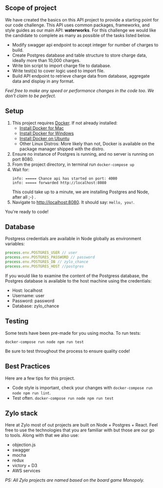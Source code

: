 ## Scope of project
We have created the basics on this API project to provide a starting point for our code challenge. This API uses common packages, frameworks, and style guides as our main API: **waterworks**. For this challenge we would like the candidate to complete as many as possible of the tasks listed below.

* Modify swagger api endpoint to accept integer for number of charges to build.
* Create Postgres database and table structure to store charge data, ideally more than 10,000 charges.
* Write bin script to import charge file to database.
* Write test(s) to cover logic used to import file.
* Build API endpoint to retrieve charge data from database, aggregate data and display in any format.

*Feel free to make any speed or performance changes in the code too. We don't claim to be perfect.*


## Setup
1. This project requires [Docker](https://www.docker.com/). If not already installed:
    * [Install Docker for Mac](https://docs.docker.com/docker-for-mac/install/)
    * [Install Docker for Windows](https://docs.docker.com/docker-for-windows/install/)
    * [Install Docker on Ubuntu](https://docs.docker.com/install/linux/docker-ce/ubuntu/#install-docker-ce/)
    * Other Linux Distros: More likely than not, Docker is available on the package manager shipped with the distro.
2. Ensure no instance of Postgres is running, and no server is running on port 8080. 
3. From the project directory, in terminal run `docker-compose up`
4. Wait for: 
   ```
   info: ===== Chance api has started on port: 4000 
   info: ===== forwarded http://localhost:8080
   ```
   This could take up to a minute, we are installing Postgres and Node, after all ;-) .
5. Navigate to [http://localhost:8080](http://localhost:8080). It should say: `Hello, you!`. 

You're ready to code!

## Database

Postgress credentials are available in Node globally as environment variables:
```javascript
process.env.POSTGRES_USER // user
process.env.POSTGRES_PASSWORD // password
process.env.POSTGRES_DB // zylo_chance
process.env.POSTGRES_HOST //postgres
```
If you would like to examine the content of the Postgress database, the Postgres database is available to the host 
machine using the credentials:
* Host: localhost
* Username: user
* Password: password
* Database: zylo_chance

## Testing

Some tests have been pre-made for you using mocha. To run tests:

`docker-compose run node npm run test`

Be sure to test throughout the process to ensure quality code!

## Best Practices

Here are a few tips for this project.
* Code style is important, check your changes with `docker-compose run node npm run lint`.
* Test often. `docker-compose run node npm run test`

## Zylo stack
Here at Zylo most of out projects are built on Node + Postgres + React. Feel free to use the technologies that you are familiar with but those are our go to tools. Along with that we also use:

* objection.js
* swagger
* mocha
* redux
* victory + D3
* AWS services

*PS: All Zylo projects are named based on the board game Monopoly.*

